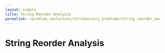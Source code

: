 ```yaml
---
layout: simple
title: String Reorder Analysis
permalink: /problem_soulutions/introductory_problems/string_reorder_analysis/
---
```


# String Reorder Analysis
